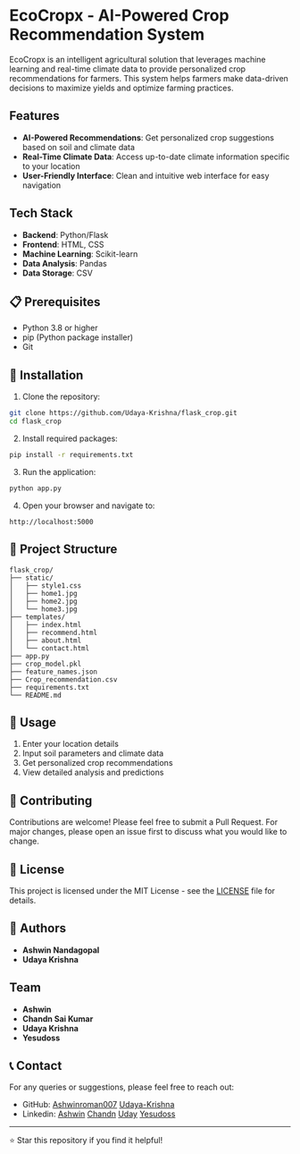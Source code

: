 # EcoCropx - AI-Powered Crop Recommendation System

EcoCropx is an intelligent agricultural solution that leverages machine learning and real-time climate data to provide personalized crop recommendations for farmers. This system helps farmers make data-driven decisions to maximize yields and optimize farming practices.

## Features

- **AI-Powered Recommendations**: Get personalized crop suggestions based on soil and climate data
- **Real-Time Climate Data**: Access up-to-date climate information specific to your location
- **User-Friendly Interface**: Clean and intuitive web interface for easy navigation

## Tech Stack

- **Backend**: Python/Flask
- **Frontend**: HTML, CSS
- **Machine Learning**: Scikit-learn
- **Data Analysis**: Pandas
- **Data Storage**: CSV

## 📋 Prerequisites

- Python 3.8 or higher
- pip (Python package installer)
- Git

## 🚀 Installation

1. Clone the repository:
```bash
git clone https://github.com/Udaya-Krishna/flask_crop.git
cd flask_crop
```

2. Install required packages:
```bash
pip install -r requirements.txt
```

3. Run the application:
```bash
python app.py
```

4. Open your browser and navigate to:
```
http://localhost:5000
```

## 📁 Project Structure

```
flask_crop/
├── static/
│   ├── style1.css
│   ├── home1.jpg
│   ├── home2.jpg
│   └── home3.jpg
├── templates/
│   ├── index.html
│   ├── recommend.html
│   ├── about.html
│   └── contact.html
├── app.py
├── crop_model.pkl
├── feature_names.json
├── Crop_recommendation.csv
├── requirements.txt
└── README.md
```

## 🎯 Usage

1. Enter your location details
2. Input soil parameters and climate data
3. Get personalized crop recommendations
4. View detailed analysis and predictions

## 🤝 Contributing

Contributions are welcome! Please feel free to submit a Pull Request. For major changes, please open an issue first to discuss what you would like to change.

## 📝 License

This project is licensed under the MIT License - see the [LICENSE](LICENSE) file for details.

## 👥 Authors

- **Ashwin Nandagopal** 
- **Udaya Krishna**
  

## Team

- **Ashwin**
- **Chandn Sai Kumar**
- **Udaya Krishna**
- **Yesudoss**

## 📞 Contact

For any queries or suggestions, please feel free to reach out:
- GitHub: [Ashwinroman007](https://github.com/ASHWINROMAN007) [Udaya-Krishna](https://github.com/Udaya-Krishna)
- Linkedin: [Ashwin](https://in.linkedin.com/in/ashwin-nandagopal-075645257) [Chandn](https://in.linkedin.com/in/chandn-sai-kumar-a817b831a) [Uday](http://linkedin.com/in/udaya-krishna-21aug/) [Yesudoss](https://www.linkedin.com/in/yesudoss-s-067b11348?utm_source=share&utm_campaign=share_via&utm_content=profile&utm_medium=android_app)

---
⭐ Star this repository if you find it helpful! 

